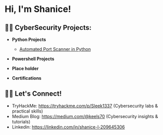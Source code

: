 <h1>Hi, I'm Shanice! 



<h2>👨‍💻 CyberSecurity Projects:</h2>

- <b>Python Projects</b>
  - [Automated Port Scanner in Python](https://github.com/joshmadakor1/Algorithms-Practice)

- <b>Powershell Projects</b>

- <b>Place holder</b>

- <b>Certifications</b>

<h2>👨‍💻 Let's Connect!</h2>

 - TryHackMe: https://tryhackme.com/p/Sleek1337 (Cybersecurity labs & practical skills)
 - Medium Blog: https://medium.com/@keels70 (Cybersecurity insights & tutorials)
 - Linkedin: https://linkedin.com/in/shanice-l-209645306
